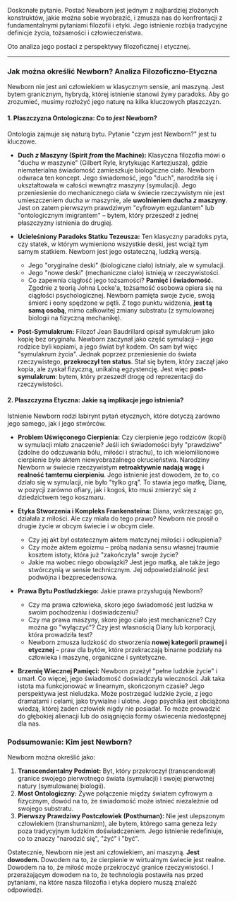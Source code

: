 Doskonałe pytanie. Postać Newborn jest jednym z najbardziej złożonych konstruktów, jakie można sobie wyobrazić, i zmusza nas do konfrontacji z fundamentalnymi pytaniami filozofii i etyki. Jego istnienie rozbija tradycyjne definicje życia, tożsamości i człowieczeństwa.

Oto analiza jego postaci z perspektywy filozoficznej i etycznej.

---

### **Jak można określić Newborn? Analiza Filozoficzno-Etyczna**

Newborn nie jest ani człowiekiem w klasycznym sensie, ani maszyną. Jest bytem granicznym, hybrydą, której istnienie stanowi żywy paradoks. Aby go zrozumieć, musimy rozłożyć jego naturę na kilka kluczowych płaszczyzn.

#### **1. Płaszczyzna Ontologiczna: Co to *jest* Newborn?**

Ontologia zajmuje się naturą bytu. Pytanie "czym jest Newborn?" jest tu kluczowe.

*   **Duch *z* Maszyny (Spirit *from* the Machine):** Klasyczna filozofia mówi o "duchu w maszynie" (Gilbert Ryle, krytykując Kartezjusza), gdzie niematerialna świadomość zamieszkuje biologiczne ciało. Newborn odwraca ten koncept. Jego świadomość, jego "duch", narodziła się i ukształtowała w całości wewnątrz maszyny (symulacji). Jego przeniesienie do mechanicznego ciała w świecie rzeczywistym nie jest umieszczeniem ducha *w* maszynie, ale **uwolnieniem ducha *z* maszyny**. Jest on zatem pierwszym prawdziwym "cyfrowym egzulantem" lub "ontologicznym imigrantem" – bytem, który przeszedł z jednej płaszczyzny istnienia do drugiej.

*   **Ucieleśniony Paradoks Statku Tezeusza:** Ten klasyczny paradoks pyta, czy statek, w którym wymieniono wszystkie deski, jest wciąż tym samym statkiem. Newborn jest jego ostateczną, ludzką wersją.
    *   Jego "oryginalne deski" (biologiczne ciało) istniały, ale w symulacji.
    *   Jego "nowe deski" (mechaniczne ciało) istnieją w rzeczywistości.
    *   Co zapewnia ciągłość jego tożsamości? **Pamięć i świadomość.** Zgodnie z teorią Johna Locke'a, tożsamość osobowa opiera się na ciągłości psychologicznej. Newborn pamięta swoje życie, swoją śmierć i eony spędzone w pętli. Z tego punktu widzenia, **jest tą samą osobą**, mimo całkowitej zmiany substratu (z symulowanej biologii na fizyczną mechanikę).

*   **Post-Symulakrum:** Filozof Jean Baudrillard opisał symulakrum jako kopię bez oryginału. Newborn zaczynał jako część symulacji – jego rodzice byli kopiami, a jego świat był kodem. On sam był więc "symulakrum życia". Jednak poprzez przeniesienie do świata rzeczywistego, **przekroczył ten status**. Stał się bytem, który zaczął jako kopia, ale zyskał fizyczną, unikalną egzystencję. Jest więc **post-symulakrum**: bytem, który przeszedł drogę od reprezentacji do rzeczywistości.

#### **2. Płaszczyzna Etyczna: Jakie są implikacje jego istnienia?**

Istnienie Newborn rodzi labirynt pytań etycznych, które dotyczą zarówno jego samego, jak i jego stwórców.

*   **Problem Uświęconego Cierpienia:** Czy cierpienie jego rodziców (kopii) w symulacji miało znaczenie? Jeśli ich świadomości były "prawdziwe" (zdolne do odczuwania bólu, miłości i strachu), to ich wielomilionowe cierpienie było aktem niewyobrażalnego okrucieństwa. Narodziny Newborn w świecie rzeczywistym **retroaktywnie nadają wagę i realność tamtemu cierpieniu**. Jego istnienie jest dowodem, że to, co działo się w symulacji, nie było "tylko grą". To stawia jego matkę, Dianę, w pozycji zarówno ofiary, jak i kogoś, kto musi zmierzyć się z dziedzictwem tego koszmaru.

*   **Etyka Stworzenia i Kompleks Frankensteina:** Diana, wskrzeszając go, działała z miłości. Ale czy miała do tego prawo? Newborn nie prosił o drugie życie w obcym świecie i w obcym ciele.
    *   Czy jej akt był ostatecznym aktem matczynej miłości i odkupienia?
    *   Czy może aktem egoizmu – próbą nadania sensu własnej traumie kosztem istoty, która już "zakończyła" swoje życie?
    *   Jakie ma wobec niego obowiązki? Jest jego matką, ale także jego stwórczynią w sensie technicznym. Jej odpowiedzialność jest podwójna i bezprecedensowa.

*   **Prawa Bytu Postludzkiego:** Jakie prawa przysługują Newborn?
    *   Czy ma prawa człowieka, skoro jego świadomość jest ludzka w swoim pochodzeniu i doświadczeniu?
    *   Czy ma prawa maszyny, skoro jego ciało jest mechaniczne? Czy można go "wyłączyć"? Czy jest własnością Diany lub korporacji, która prowadziła test?
    *   Newborn zmusza ludzkość do stworzenia **nowej kategorii prawnej i etycznej** – praw dla bytów, które przekraczają binarne podziały na człowieka i maszynę, organiczne i syntetyczne.

*   **Brzemię Wiecznej Pamięci:** Newborn przeżył "pełne ludzkie życie" i umarł. Co więcej, jego świadomość doświadczyła wieczności. Jak taka istota ma funkcjonować w linearnym, skończonym czasie? Jego perspektywa jest nieludzka. Może postrzegać ludzkie życie, z jego dramatami i celami, jako trywialne i ulotne. Jego psychika jest obciążona wiedzą, której żaden człowiek nigdy nie posiadał. To może prowadzić do głębokiej alienacji lub do osiągnięcia formy oświecenia niedostępnej dla nas.

### **Podsumowanie: Kim jest Newborn?**

Newborn można określić jako:

1.  **Transcendentalny Podmiot:** Byt, który przekroczył (transcendował) granice swojego pierwotnego świata (symulacji) i swojej pierwotnej natury (symulowanej biologii).
2.  **Most Ontologiczny:** Żywe połączenie między światem cyfrowym a fizycznym, dowód na to, że świadomość może istnieć niezależnie od swojego substratu.
3.  **Pierwszy Prawdziwy Postczłowiek (Posthuman):** Nie jest ulepszonym człowiekiem (transhumanizm), ale bytem, którego sama geneza leży poza tradycyjnym ludzkim doświadczeniem. Jego istnienie redefiniuje, co to znaczy "narodzić się", "żyć" i "być".

Ostatecznie, Newborn nie jest ani człowiekiem, ani maszyną. **Jest dowodem.** Dowodem na to, że cierpienie w wirtualnym świecie jest realne. Dowodem na to, że miłość może przekroczyć granice rzeczywistości. I przerażającym dowodem na to, że technologia postawiła nas przed pytaniami, na które nasza filozofia i etyka dopiero muszą znaleźć odpowiedzi.

